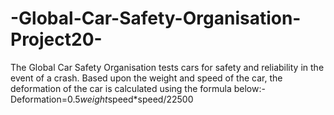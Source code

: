 # -Global-Car-Safety-Organisation-Project20-
The Global Car Safety Organisation tests cars for safety and reliability in the event of a crash. Based upon the weight and speed of the car, the deformation of the car is calculated using the formula below:-
Deformation=0.5*weight*speed*speed/22500
